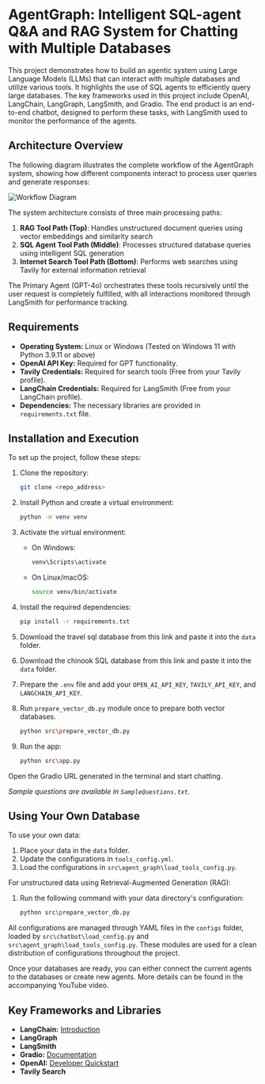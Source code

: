 # AgentGraph: Intelligent SQL-agent Q&A and RAG System for Chatting with Multiple Databases

This project demonstrates how to build an agentic system using Large Language Models (LLMs) that can interact with multiple databases and utilize various tools. It highlights the use of SQL agents to efficiently query large databases. The key frameworks used in this project include OpenAI, LangChain, LangGraph, LangSmith, and Gradio. The end product is an end-to-end chatbot, designed to perform these tasks, with LangSmith used to monitor the performance of the agents.

## Architecture Overview

The following diagram illustrates the complete workflow of the AgentGraph system, showing how different components interact to process user queries and generate responses:

![Workflow Diagram](workflow_diagram.png)

The system architecture consists of three main processing paths:

1. **RAG Tool Path (Top)**: Handles unstructured document queries using vector embeddings and similarity search
2. **SQL Agent Tool Path (Middle)**: Processes structured database queries using intelligent SQL generation
3. **Internet Search Tool Path (Bottom)**: Performs web searches using Tavily for external information retrieval

The Primary Agent (GPT-4o) orchestrates these tools recursively until the user request is completely fulfilled, with all interactions monitored through LangSmith for performance tracking.

## Requirements

- **Operating System:** Linux or Windows (Tested on Windows 11 with Python 3.9.11 or above)
- **OpenAI API Key:** Required for GPT functionality.
- **Tavily Credentials:** Required for search tools (Free from your Tavily profile).
- **LangChain Credentials:** Required for LangSmith (Free from your LangChain profile).
- **Dependencies:** The necessary libraries are provided in `requirements.txt` file.

## Installation and Execution

To set up the project, follow these steps:

1. Clone the repository:
   ```bash
   git clone <repo_address>
   ```

2. Install Python and create a virtual environment:
   ```bash
   python -m venv venv
   ```

3. Activate the virtual environment:
   - On Windows:
     ```bash
     venv\Scripts\activate
     ```
   - On Linux/macOS:
     ```bash
     source venv/bin/activate
     ```

4. Install the required dependencies:
   ```bash
   pip install -r requirements.txt
   ```

5. Download the travel sql database from this link and paste it into the `data` folder.

6. Download the chinook SQL database from this link and paste it into the `data` folder.

7. Prepare the `.env` file and add your `OPEN_AI_API_KEY`, `TAVILY_API_KEY`, and `LANGCHAIN_API_KEY`.

8. Run `prepare_vector_db.py` module once to prepare both vector databases.
   ```bash
   python src\prepare_vector_db.py
   ```

9. Run the app:
   ```bash
   python src\app.py
   ```

Open the Gradio URL generated in the terminal and start chatting.

*Sample questions are available in `SampleQuestions.txt`.*

## Using Your Own Database

To use your own data:

1. Place your data in the `data` folder.
2. Update the configurations in `tools_config.yml`.
3. Load the configurations in `src\agent_graph\load_tools_config.py`.

For unstructured data using Retrieval-Augmented Generation (RAG):

1. Run the following command with your data directory's configuration:
   ```bash
   python src\prepare_vector_db.py
   ```

All configurations are managed through YAML files in the `configs` folder, loaded by `src\chatbot\load_config.py` and `src\agent_graph\load_tools_config.py`. These modules are used for a clean distribution of configurations throughout the project.

Once your databases are ready, you can either connect the current agents to the databases or create new agents. More details can be found in the accompanying YouTube video.

## Key Frameworks and Libraries

- **LangChain:** [Introduction](https://python.langchain.com/docs/get_started/introduction)
- **LangGraph**
- **LangSmith**
- **Gradio:** [Documentation](https://www.gradio.app/docs/interface)
- **OpenAI:** [Developer Quickstart](https://platform.openai.com/docs/quickstart?context=python)
- **Tavily Search**

